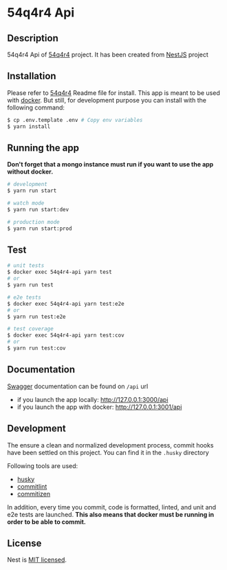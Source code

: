 # 54q4r4 Api

## Description

54q4r4 Api of [54q4r4](https://github.com/Geslain/54q4r4-api) project. It has been created from [NestJS](http://nestjs.com/) project

## Installation

Please refer to [54q4r4](https://github.com/Geslain/54q4r4-api) Readme file for install. This app is meant to be used with [docker](https://www.docker.com/).
But still, for development purpose you can install with the following command:

```bash
$ cp .env.template .env # Copy env variables
$ yarn install
```

## Running the app

**Don't forget that a mongo instance must run if you want to use the app without docker.**

```bash
# development
$ yarn run start

# watch mode
$ yarn run start:dev

# production mode
$ yarn run start:prod
```

## Test

```bash
# unit tests
$ docker exec 54q4r4-api yarn test 
# or 
$ yarn run test

# e2e tests
$ docker exec 54q4r4-api yarn test:e2e
# or
$ yarn run test:e2e

# test coverage
$ docker exec 54q4r4-api yarn test:cov
# or
$ yarn run test:cov
```

## Documentation

[Swagger](https://swagger.io/) documentation can be found on `/api` url

* if you launch the app locally: http://127.0.0.1:3000/api
* if you launch the app with docker: http://127.0.0.1:3001/api

## Development

The ensure a clean and normalized development process, commit hooks have been settled on this project. You can find it in the `.husky` directory

Following tools are used:
* [husky](https://typicode.github.io/husky/)
* [commitlint](https://commitlint.js.org/)
* [commitizen](https://commitizen-tools.github.io/commitizen/)

In addition, every time you commit, code is formatted, linted, and unit and e2e tests are launched.
**This also means that docker must be running in order to be able to commit.**

## License

Nest is [MIT licensed](LICENSE).
